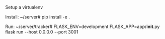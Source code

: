 Setup a virtualenv

Install: ~/server# pip install -e .

Run: ~/server/tracker# FLASK_ENV=development FLASK_APP=app/__init__.py flask run --host 0.0.0.0 --port 3001
